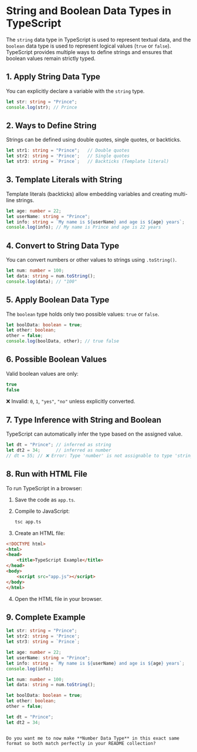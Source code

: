 # String and Boolean Data Types in TypeScript

The `string` data type in TypeScript is used to represent textual data, and the `boolean` data type is used to represent logical values (`true` or `false`). TypeScript provides multiple ways to define strings and ensures that boolean values remain strictly typed.

## 1. Apply String Data Type
You can explicitly declare a variable with the `string` type.

```typescript
let str: string = "Prince";
console.log(str); // Prince
````

## 2. Ways to Define String

Strings can be defined using double quotes, single quotes, or backticks.

```typescript
let str1: string = "Prince";   // Double quotes
let str2: string = 'Prince';   // Single quotes
let str3: string = `Prince`;   // Backticks (Template literal)
```

## 3. Template Literals with String

Template literals (backticks) allow embedding variables and creating multi-line strings.

```typescript
let age: number = 22;
let userName: string = "Prince";
let info: string = `My name is ${userName} and age is ${age} years`;
console.log(info); // My name is Prince and age is 22 years
```

## 4. Convert to String Data Type

You can convert numbers or other values to strings using `.toString()`.

```typescript
let num: number = 100;
let data: string = num.toString();
console.log(data); // "100"
```

## 5. Apply Boolean Data Type

The `boolean` type holds only two possible values: `true` or `false`.

```typescript
let boolData: boolean = true;
let other: boolean;
other = false;
console.log(boolData, other); // true false
```

## 6. Possible Boolean Values

Valid boolean values are only:

```typescript
true
false
```

❌ Invalid: `0`, `1`, `"yes"`, `"no"` unless explicitly converted.

## 7. Type Inference with String and Boolean

TypeScript can automatically infer the type based on the assigned value.

```typescript
let dt = "Prince"; // inferred as string
let dt2 = 34;      // inferred as number
// dt = 55; // ❌ Error: Type 'number' is not assignable to type 'string'
```

## 8. Run with HTML File

To run TypeScript in a browser:

1. Save the code as `app.ts`.
2. Compile to JavaScript:

   ```bash
   tsc app.ts
   ```
3. Create an HTML file:

```html
<!DOCTYPE html>
<html>
<head>
    <title>TypeScript Example</title>
</head>
<body>
    <script src="app.js"></script>
</body>
</html>
```

4. Open the HTML file in your browser.

## 9. Complete Example

```typescript
let str: string = "Prince";
let str2: string = 'Prince';
let str3: string = `Prince`;

let age: number = 22;
let userName: string = "Prince";
let info: string = `My name is ${userName} and age is ${age} years`;
console.log(info);

let num: number = 100;
let data: string = num.toString();

let boolData: boolean = true;
let other: boolean;
other = false;

let dt = "Prince";
let dt2 = 34;
```

```

Do you want me to now make **Number Data Type** in this exact same format so both match perfectly in your README collection?
```
